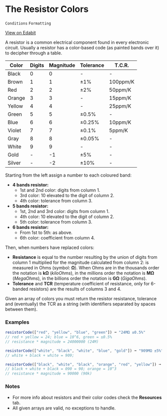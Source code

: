 # The Resistor Colors

`Conditions` `Formatting`

[View on Edabit](https://edabit.com/challenge/NxDZb5LBQHiH7veSz)

A resistor is a common electrical component found in every electronic circuit. Usually a resistor has a color-based code (as painted bands over it) to decipher through a table.

| Color  | Digits | Magnitude | Tolerance | T.C.R.   |
| ------ | ------ | --------- | --------- | -------- |
| Black  | 0      | 0         | -         | -        |
| Brown  | 1      | 1         | ±1%       | 100ppm/K |
| Red    | 2      | 2         | ±2%       | 50ppm/K  |
| Orange | 3      | 3         | -         | 15ppm/K  |
| Yellow | 4      | 4         | -         | 25ppm/K  |
| Green  | 5      | 5         | ±0.5%     | -        |
| Blue   | 6      | 6         | ±0.25%    | 10ppm/K  |
| Violet | 7      | 7         | ±0.1%     | 5ppm/K   |
| Gray   | 8      | 8         | ±0.05%    | -        |
| White  | 9      | 9         | -         | -        |
| Gold   | -      | -1        | ±5%       | -        |
| Silver | -      | -2        | ±10%      | -        |

Starting from the left assign a number to each coloured band:

- **4 bands resistor:**
  - 1st and 2nd color: digits from column 1.
  - 3rd color: 10 elevated to the digit of column 2.
  - 4th color: tolerance from column 3.
- **5 bands resistor:**
  - 1st, 2nd and 3rd color: digits from column 1.
  - 4th color: 10 elevated to the digit of column 2.
  - 5th color: tolerance from column 3.
- **6 bands resistor:**
  - From 1st to 5th: as above.
  - 6th color: coefficient from column 4.

Then, when numbers have replaced colors:

- **Resistance** is equal to the number resulting by the union of digits from column 1 multiplied for the magnitude calculated from column 2: is measured in Ohms (symbol: **Ω**). When Ohms are in the thousands order the notation is **kΩ** (_kiloOhms_), in the millions order the notation is **MΩ** (_MegaOhms_), in the billions order the notation is **GΩ** (_GigaOhms_).
- **Tolerance** and **TCR** (temperature coefficient of resistance, only for 6-banded resistors) are the results of columns 3 and 4.

Given an array of colors you must return the resistor resistance, tolerance and (eventually) the TCR as a string (with identifiers separated by spaces between them).

### Examples

```js
resistorCode(["red", "yellow", "blue", "green"]) ➞ "24MΩ ±0.5%"
// red + yellow = 24; blue = 10^6, green = ±0.5%
// resistance * magnitude = 24000000 (24M)

resistorCode(["white", "black", "white", "blue", "gold"]) ➞ "909MΩ ±5%"
// white + black + white = 909;

resistorCode(["black", "white", "black", "orange", "red", "yellow"]) ➞ "90kΩ ±2% 25ppm/k"
// black + white + black = 090 = 90; orange = 10^3
// resistance * magnitude = 90000 (90k)
```

### Notes

- For more info about resistors and their color codes check the **Resources** tab.
- All given arrays are valid, no exceptions to handle.
